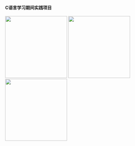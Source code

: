 #### C语言学习期间实践项目

<img src="../_img/猜拳.PNG" width="200" height="200">
<img src="../_img/俄罗斯方块.PNG" width="200" height="200">
<img src="../_img/贪吃蛇.PNG" width="200" height="200">